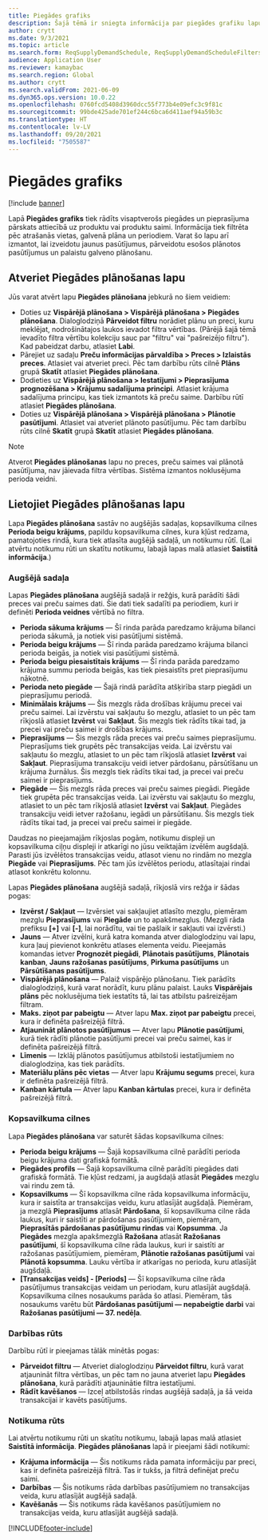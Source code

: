 ```yaml
---
title: Piegādes grafiks
description: Šajā tēmā ir sniegta informācija par piegādes grafiku lapu un tās iespējām.
author: crytt
ms.date: 9/3/2021
ms.topic: article
ms.search.form: ReqSupplyDemandSchedule, ReqSupplyDemandScheduleFilters, ReqSupplyDemandItemDetails, ReqTransFuturesActionsPart, ReqSupplyDemandOverviewLegendPart
audience: Application User
ms.reviewer: kamaybac
ms.search.region: Global
ms.author: crytt
ms.search.validFrom: 2021-06-09
ms.dyn365.ops.version: 10.0.22
ms.openlocfilehash: 0760fcd5408d3960dcc55f773b4e09efc3c9f81c
ms.sourcegitcommit: 99bde425ade701ef244c6bca6d411aef94a59b3c
ms.translationtype: HT
ms.contentlocale: lv-LV
ms.lasthandoff: 09/20/2021
ms.locfileid: "7505587"
---
```

# <a name="supply-schedule"></a>Piegādes grafiks

[!include [banner](../includes/banner.md)]

Lapā **Piegādes grafiks** tiek rādīts visaptverošs piegādes un pieprasījuma pārskats attiecībā uz produktu vai produktu saimi. Informācija tiek filtrēta pēc atrašanās vietas, galvenā plāna un periodiem. Varat šo lapu arī izmantot, lai izveidotu jaunus pasūtījumus, pārveidotu esošos plānotos pasūtījumus un palaistu galveno plānošanu.

## <a name="open-the-supply-schedule-page"></a>Atveriet Piegādes plānošanas lapu

Jūs varat atvērt lapu **Piegādes plānošana** jebkurā no šiem veidiem:

- Doties uz **Vispārējā plānošana \> Vispārējā plānošana \> Piegādes plānošana**. Dialoglodziņā **Pārveidot filtru** norādiet plānu un preci, kuru meklējat, nodrošinātajos laukos ievadot filtra vērtības. (Pārējā šajā tēmā ievadīto filtra vērtību kolekciju sauc par "filtru" vai "pašreizējo filtru"). Kad pabeidzat darbu, atlasiet **Labi**.
- Pārejiet uz sadaļu **Preču informācijas pārvaldība \> Preces \> Izlaistās preces**. Atlasiet vai atveriet preci. Pēc tam darbību rūts cilnē **Plāns** grupā **Skatīt** atlasiet **Piegādes plānošana**.
- Dodieties uz **Vispārējā plānošana \> Iestatījumi \> Pieprasījuma prognozēšana \> Krājumu sadalījuma principi**. Atlasiet krājuma sadalījuma principu, kas tiek izmantots kā preču saime. Darbību rūtī atlasiet **Piegādes plānošana**.
- Doties uz **Vispārējā plānošana \> Vispārējā plānošana \> Plānotie pasūtījumi**. Atlasiet vai atveriet plānoto pasūtījumu. Pēc tam darbību rūts cilnē **Skatīt** grupā **Skatīt** atlasiet **Piegādes plānošana**.

> [!NOTE]
> Atverot **Piegādes plānošanas** lapu no preces, preču saimes vai plānotā pasūtījuma, nav jāievada filtra vērtības. Sistēma izmantos noklusējuma perioda veidni.

## <a name="use-the-supply-schedule-page"></a>Lietojiet Piegādes plānošanas lapu

Lapa **Piegādes plānošana** sastāv no augšējās sadaļas, kopsavilkuma cilnes **Perioda beigu krājums**, papildu kopsavilkuma cilnes, kura kļūst redzama, pamatojoties rindā, kura tiek atlasīta augšējā sadaļā, un notikumu rūtī. (Lai atvērtu notikumu rūti un skatītu notikumu, labajā lapas malā atlasiet **Saistītā informācija**.)

### <a name="upper-section"></a>Augšējā sadaļa

Lapas **Piegādes plānošana** augšējā sadaļā ir režģis, kurā parādīti šādi preces vai preču saimes dati. Šie dati tiek sadalīti pa periodiem, kuri ir definēti **Perioda veidnes** vērtībā no filtra.

- **Perioda sākuma krājums** — Šī rinda parāda paredzamo krājuma bilanci perioda sākumā, ja notiek visi pasūtījumi sistēmā.
- **Perioda beigu krājums** — Šī rinda parāda paredzamo krājuma bilanci perioda beigās, ja notiek visi pasūtījumi sistēmā.
- **Perioda beigu piesaistītais krājums** — Šī rinda parāda paredzamo krājuma summu perioda beigās, kas tiek piesaistīts pret pieprasījumu nākotnē.
- **Perioda neto piegāde** — Šajā rindā parādīta atšķirība starp piegādi un pieprasījumu periodā.
- **Minimālais krājums** — Šis mezgls rāda drošības krājumu precei vai preču saimei. Lai izvērstu vai sakļautu šo mezglu, atlasiet to un pēc tam rīkjoslā atlasiet **Izvērst** vai **Sakļaut**. Šis mezgls tiek rādīts tikai tad, ja precei vai preču saimei ir drošības krājums.
- **Pieprasījums** — Šis mezgls rāda preces vai preču saimes pieprasījumu. Pieprasījums tiek grupēts pēc transakcijas veida. Lai izvērstu vai sakļautu šo mezglu, atlasiet to un pēc tam rīkjoslā atlasiet **Izvērst** vai **Sakļaut**. Pieprasījuma transakciju veidi ietver pārdošanu, pārsūtīšanu un krājuma žurnālus. Šis mezgls tiek rādīts tikai tad, ja precei vai preču saimei ir pieprasījums.
- **Piegāde** — Šis mezgls rāda preces vai preču saimes piegādi. Piegāde tiek grupēta pēc transakcijas veida. Lai izvērstu vai sakļautu šo mezglu, atlasiet to un pēc tam rīkjoslā atlasiet **Izvērst** vai **Sakļaut**. Piegādes transakciju veidi ietver ražošanu, iegādi un pārsūtīšanu. Šis mezgls tiek rādīts tikai tad, ja precei vai preču saimei ir piegāde.

Daudzas no pieejamajām rīkjoslas pogām, notikumu displeji un kopsavilkuma ciļņu displeji ir atkarīgi no jūsu veiktajām izvēlēm augšdaļā. Parasti jūs izvēlētos transakcijas veidu, atlasot vienu no rindām no mezgla **Piegāde** vai **Pieprasījums**. Pēc tam jūs izvēlētos periodu, atlasītajai rindai atlasot konkrētu kolonnu.

Lapas **Piegādes plānošana** augšējā sadaļā, rīkjoslā virs režģa ir šādas pogas:

- **Izvērst / Sakļaut** — Izvērsiet vai sakļaujiet atlasīto mezglu, piemēram mezglu **Pieprasījums** vai **Piegāde** un to apakšmezglus. (Mezgli rāda prefiksu **\[+\]** vai **\[-\]**, lai norādītu, vai tie pašlaik ir sakļauti vai izvērsti.)
- **Jauns** — Atver izvēlni, kurā katra komanda atver dialoglodziņu vai lapu, kura ļauj pievienot konkrētu atlases elementa veidu. Pieejamās komandas ietver **Prognozēt piegādi**, **Plānotais pasūtījums**, **Plānotais kanban**, **Jauns ražošanas pasūtījums**, **Pirkuma pasūtījums** un **Pārsūtīšanas pasūtījums**.
- **Vispārējā plānošana** — Palaiž vispārējo plānošanu. Tiek parādīts dialoglodziņš, kurā varat norādīt, kuru plānu palaist. Lauks **Vispārējais plāns** pēc noklusējuma tiek iestatīts tā, lai tas atbilstu pašreizējam filtram.
- **Maks. ziņot par pabeigtu** — Atver lapu **Max. ziņot par pabeigtu** precei, kura ir definēta pašreizējā filtrā.
- **Atjaunināt plānotos pasūtījumus** — Atver lapu **Plānotie pasūtījumi**, kurā tiek rādīti plānotie pasūtījumi precei vai preču saimei, kas ir definēta pašreizējā filtrā.
- **Līmenis** — Izklāj plānotos pasūtījumus atbilstoši iestatījumiem no dialoglodziņa, kas tiek parādīts.
- **Materiālu plāns pēc vietas** — Atver lapu **Krājumu segums** precei, kura ir definēta pašreizējā filtrā.
- **Kanban kārtula** — Atver lapu **Kanban kārtulas** precei, kura ir definēta pašreizējā filtrā.

### <a name="fasttabs"></a>Kopsavilkuma cilnes

Lapa **Piegādes plānošana** var saturēt šādas kopsavilkuma cilnes:

- **Perioda beigu krājums** — Šajā kopsavilkuma cilnē parādīti perioda beigu krājuma dati grafiskā formātā.
- **Piegādes profils** — Šajā kopsavilkuma cilnē parādīti piegādes dati grafiskā formātā. Tie kļūst redzami, ja augšdaļā atlasāt **Piegādes** mezglu vai rindu zem tā.
- **Kopsavilkums** — Šī kopsavilkma cilne rāda kopsavilkuma informāciju, kura ir saistīta ar transakcijas veidu, kuru atlasījāt augšdaļā. Piemēram, ja mezglā **Pieprasījums** atlasāt **Pārdošana**, šī kopsavilkuma cilne rāda laukus, kuri ir saistīti ar pārdošanas pasūtījumiem, piemēram, **Pieprasītās pārdošanas pasūtījumu rindas** vai **Kopsumma**. Ja **Piegādes** mezgla apakšmezglā **Ražošana** atlasāt **Ražošanas pasūtījumi**, šī kopsavilkuma cilne rāda laukus, kuri ir saistīti ar ražošanas pasūtījumiem, piemēram, **Plānotie ražošanas pasūtījumi** vai **Plānotā kopsumma**. Lauku vērtība ir atkarīgas no perioda, kuru atlasījāt augšdaļā. 
- **\[Transakcijas veids\] - \[Periods\]** — Šī kopsavilkuma cilne rāda pasūtījumus transakcijas veidam un periodam, kuru atlasījāt augšdaļā. Kopsavilkuma cilnes nosaukums parāda šo atlasi. Piemēram, tās nosaukums varētu būt **Pārdošanas pasūtījumi — nepabeigtie darbi** vai **Ražošanas pasūtījumi — 37. nedēļa**.

### <a name="action-pane"></a>Darbības rūts

Darbību rūtī ir pieejamas tālāk minētās pogas:

- **Pārveidot filtru** — Atveriet dialoglodziņu **Pārveidot filtru**, kurā varat atjaunināt filtra vērtības, un pēc tam no jauna atveriet lapu **Piegādes plānošana**, kurā parādīti atjauninātie filtra iestatījumi.
- **Rādīt kavēšanos** — Izceļ atbilstošās rindas augšējā sadaļā, ja šā veida transakcijai ir kavēts pasūtījums.

### <a name="factbox-pane"></a>Notikuma rūts

Lai atvērtu notikumu rūti un skatītu notikumu, labajā lapas malā atlasiet **Saistītā informācija**. **Piegādes plānošanas** lapā ir pieejami šādi notikumi:

- **Krājuma informācija** — Šis notikums rāda pamata informāciju par preci, kas ir definēta pašreizējā filtrā. Tas ir tukšs, ja filtrā definējat preču saimi.
- **Darbības** — Šis notikums rāda darbības pasūtījumiem no transakcijas veida, kuru atlasījāt augšējā sadaļā.
- **Kavēšanās** — Šis notikums rāda kavēšanos pasūtījumiem no transakcijas veida, kuru atlasījāt augšējā sadaļā.

[!INCLUDE[footer-include](../../includes/footer-banner.md)]
